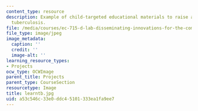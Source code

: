 ```yaml
---
content_type: resource
description: Example of child-targeted educational materials to raise awareness of
  tuberculosis.
file: /media/courses/ec-715-d-lab-disseminating-innovations-for-the-common-good-spring-2007/a53c546c33e0ddc45101333ea1fa9ee7_learntb.jpg
file_type: image/jpeg
image_metadata:
  caption: ''
  credit: ''
  image-alt: ''
learning_resource_types:
- Projects
ocw_type: OCWImage
parent_title: Projects
parent_type: CourseSection
resourcetype: Image
title: learntb.jpg
uid: a53c546c-33e0-ddc4-5101-333ea1fa9ee7
---
```

